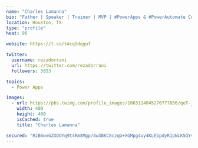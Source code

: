 ```yaml
---
name: "Charles Lamanna"
bio: "Father | Speaker | Trainer | MVP | #PowerApps & #PowerAutomate Community Super User | YouTuber Right-pointing triangle http://youtube.com/c/rezadorrani | Learn - Share - Clockwise rightwards and leftwards open circle arrows"
location: Houston, TX
type: "profile"
heat: 96

website: https://t.co/tAcqSdqguf

twitter:
  username: rezadorrani
  url: https://twitter.com/rezadorrani
  followers: 3853

topics:
  - Power Apps

images:
  - url: https://pbs.twimg.com/profile_images/1063114045270777856/qeT-jpWr_400x400.jpg
    width: 400
    height: 400
    isCached: true
    title: "Charles Lamanna"

secured: "RiB6wxGZXOOYq9t4Rm8Mgp/4w3BKC8czqU+XGMpg4vy4KLEbpdyR1pNLK5QYvalIFpK+ZXJx2QozTIY5dK/VVPUKqYUGx4ua0hMZvRlZlfkvMEzPR/sFFB4waJ4hRbqi+0MzJzhOTHPeg4xYIOoQSqYc2tA1y2MC71XujU8CHPCGuENJBlnA6czMv4AfuL+v7C1I9CD0rxO7KMqIqgYSthH7mVOv5EGWlxbmYI8x80UJ7RAZVRoTFECchURJF22WRSJSEog9ccuWiZlexi9+eH+dsXXIP2Hxhd7UBrLOoyxJfnEYnHt02iWCX3TG/Eb0kOP6zji4YwR3yjfCxjHf+sDt5u68g0OEQhZMXTaUvxQOnL98GZRep7mIJztclfglwmIgDbhHvislVnu0Z6BsmCfbB3IcEFF+emZcp10viy8=;oxPX+4sXICJYfbvlWcrhsg=="
---
```


